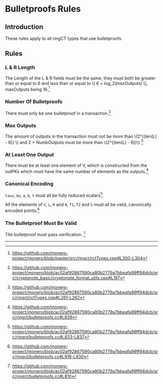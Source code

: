 # Bulletproofs Rules

## Introduction

These rules apply to all ringCT types that use bulletproofs.

## Rules

### L & R Length

The Length of the L & R fields must be the same, they must both be greater than or equal to 6 and less than or equal to \\( 6 + log_2(maxOutputs) \\), 
maxOutputs being 16.[^L-R-Size]

### Number Of Bulletproofs

There must only be one bulletproof in a transaction.[^one-bulletproof]

### Max Outputs

The amount of outputs in the transaction must not be more than \\(2^{(len(L) - 6)} \\) and 2 * NumbOutputs must be more than \\(2^{(len(L) - 6)}\\) [^max-outputs]

### At Least One Output

There must be at least one element of V, which is constructed from the outPKs which must have the same number of elements as the outputs.[^one-out]

### Canonical Encoding

`taux`, `mu`, `a`, `b`, `t` must all be fully reduced scalars[^canonical-scalars].

All the elements of `V`, `L`, `R` and `A`, `T1`, `T2` and `S` must all be valid, canonically encoded points.[^canonical-points]

### The Bulletproof Must Be Valid

The bulletproof must pass verification. [^bulletproof-valid] 

---

[^L-R-Size]: <https://github.com/monero-project/monero/blob/master/src/ringct/rctTypes.cpp#L300-L304>

[^one-bulletproof]: <https://github.com/monero-project/monero/blob/ac02af92867590ca80b2779a7bbeafa99ff94dcb/src/cryptonote_basic/cryptonote_format_utils.cpp#L197>

[^max-outputs]: <https://github.com/monero-project/monero/blob/ac02af92867590ca80b2779a7bbeafa99ff94dcb/src/ringct/rctTypes.cpp#L261-L262>

[^one-out]: <https://github.com/monero-project/monero/blob/ac02af92867590ca80b2779a7bbeafa99ff94dcb/src/ringct/bulletproofs.cc#L839>

[^canonical-scalars]: <https://github.com/monero-project/monero/blob/ac02af92867590ca80b2779a7bbeafa99ff94dcb/src/ringct/bulletproofs.cc#L833-L837>

[^canonical-points]: <https://github.com/monero-project/monero/blob/ac02af92867590ca80b2779a7bbeafa99ff94dcb/src/ringct/bulletproofs.cc#L919-L930>

[^bulletproof-valid]: <https://github.com/monero-project/monero/blob/ac02af92867590ca80b2779a7bbeafa99ff94dcb/src/ringct/bulletproofs.cc#L810>
